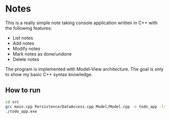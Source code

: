 # Notes
This is a really simple note taking console application written in C++ with the following features:
 - List notes
 - Add notes
 - Modify notes
 - Mark notes as done/undone
 - Delete notes

The program is implemented with Model-View architecture. The goal is only to show my basic C++ syntax knowledge.

## How to run
``` bash
cd src
gcc main.cpp Persistence/DataAccess.cpp Model/Model.cpp -o todo_app -lstdc++
./todo_app.exe
```
